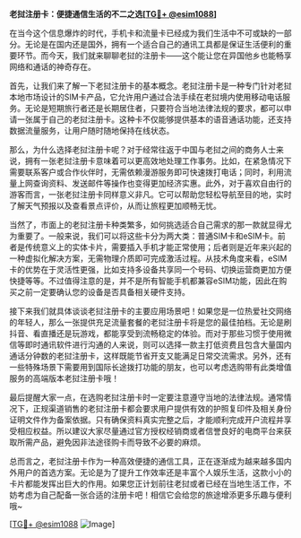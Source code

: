 **老挝注册卡：便捷通信生活的不二之选[[TG💪+ @esim1088](https://t.me/s/esim1088)]**

在当今这个信息爆炸的时代，手机卡和流量卡已经成为我们生活中不可或缺的一部分。无论是在国内还是国外，拥有一个适合自己的通讯工具都是保证生活便利的重要环节。而今天，我们就来聊聊老挝的注册卡——这个能让您在异国他乡也能畅享网络和通话的神奇存在。

首先，让我们来了解一下老挝注册卡的基本概念。老挝注册卡是一种专门针对老挝本地市场设计的SIM卡产品，它允许用户通过合法手续在老挝境内使用移动电话服务。无论是短期旅行者还是长期居住者，只要符合当地法律法规的要求，都可以申请一张属于自己的老挝注册卡。这种卡不仅能够提供基本的语音通话功能，还支持数据流量服务，让用户随时随地保持在线状态。

那么，为什么选择老挝注册卡呢？对于经常往返于中国与老挝之间的商务人士来说，拥有一张老挝注册卡意味着可以更高效地处理工作事务。比如，在紧急情况下需要联系客户或合作伙伴时，无需依赖漫游服务即可快速拨打电话；同时，利用流量上网查询资料、发送邮件等操作也变得更加经济实惠。此外，对于喜欢自由行的游客而言，一张老挝注册卡同样意义非凡。它可以帮助您轻松导航至目的地，实时了解天气预报以及查看景点评价，从而让旅程更加顺畅无忧。

当然了，市面上的老挝注册卡种类繁多，如何挑选适合自己需求的那一款就显得尤为重要了。一般来说，我们可以将这些卡分为两大类：普通SIM卡和eSIM卡。前者是传统意义上的实体卡片，需要插入手机才能正常使用；后者则是近年来兴起的一种虚拟化解决方案，无需物理介质即可完成激活过程。从技术角度来看，eSIM卡的优势在于灵活性更强，比如支持多设备共享同一个号码、切换运营商更加方便快捷等等。不过值得注意的是，并不是所有智能手机都兼容eSIM功能，因此在购买之前一定要确认您的设备是否具备相关硬件支持。

接下来我们就具体谈谈老挝注册卡的主要应用场景吧！如果您是一位热爱社交网络的年轻人，那么一张提供充足流量套餐的老挝注册卡将是您的最佳拍档。无论是刷抖音、看直播还是玩游戏，都能享受到流畅稳定的体验。而对于那些习惯于使用微信等即时通讯软件进行沟通的人来说，则可以选择一款主打低资费且包含大量国内通话分钟数的老挝注册卡，这样既能节省开支又能满足日常交流需求。另外，还有一些特殊场景下需要用到国际长途拨打功能的朋友，也可以考虑选购带有此类增值服务的高端版本老挝注册卡哦！

最后提醒大家一点，在选购老挝注册卡时一定要注意遵守当地的法律法规。通常情况下，正规渠道销售的老挝注册卡都会要求用户提供有效的护照复印件及相关身份证明文件作为备案依据。只有确保资料真实完整之后，才能顺利完成开户流程并享受相应权益。所以建议大家尽量通过官方授权经销商或者信誉良好的电商平台来获取所需产品，避免因非法途径购卡而导致不必要的麻烦。

总而言之，老挝注册卡作为一种高效便捷的通信工具，正在逐渐成为越来越多国内外用户的首选方案。无论是为了提升工作效率还是丰富个人娱乐生活，这款小小的卡片都能发挥出巨大的作用。如果您正计划前往老挝或者已经在当地生活工作，不妨考虑为自己配备一张合适的注册卡吧！相信它会给您的旅途增添更多乐趣与便利哦~

[[TG💪+ @esim1088](https://t.me/s/esim1088) ![Image](https://i.postimg.cc/4NQfJmqS/Snipaste-2025-05-13-00-14-12.png)]